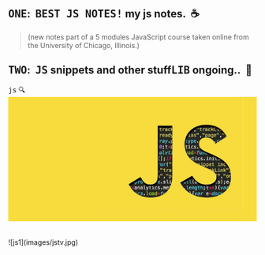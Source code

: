 ## <kbd>ONE</kbd>:&nbsp; <kbd>BEST JS NOTES!</kbd> my js notes.   &nbsp;:coffee:  
> (new notes part of a 5 modules JavaScript course taken online from the University of Chicago, Illinois.)

## <kbd>TWO</kbd>:&nbsp; <kbd>JS</kbd> snippets and other stuff<kbd>LIB</kbd> ongoing.. &nbsp;:rocket:





  
 <kbd>js</kbd> :mag:
 <br>
 ![js1](images/js.jpg)
 
 <br>
 ![js1](images/jstv.jpg)



  
 

 
 
 
 
 
  


